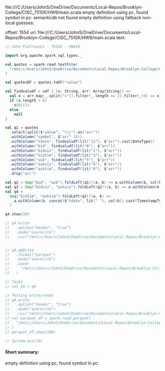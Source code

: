file:///C:/Users/JohnS/OneDrive/Documents/Local-Repos/Brooklyn-College/CISC_7510X/HW9/main.scala
empty definition using pc, found symbol in pc: 
semanticdb not found
empty definition using fallback
non-local guesses:

offset: 1554
uri: file:///C:/Users/JohnS/OneDrive/Documents/Local-Repos/Brooklyn-College/CISC_7510X/HW9/main.scala
text:
```scala
// John Piotrowski - 7510X - HW#10

import org.apache.spark.sql.types._

val quotes = spark.read.textFile(
  "/mnt/c/Users/JohnS/OneDrive/Documents/Local-Repos/Brooklyn-College/CISC_7510X/HW9/quotes_UsConsolidated_UsListing_AU-Bz_2017-12-11_181000-182000.txt.gz"
)

val quotesDF = quotes.toDF("value")

val findvaludf = udf { (x: String, arr: Array[String]) =>
  val o = arr.map(_.split("=")).filter(_.length == 2).filter(_(0) == x);
  if (o.length > 0)
    o(0)(1)
  else
    null
}

val q1 = quotes
  .select(split($"value", "\\|").as("arr"))
  .withColumn("symbol", $"arr" (8))
  .withColumn("tdate", findvaludf(lit("11"), $"arr").cast(DateType))
  .withColumn("bid", findvaludf(lit("0"), $"arr"))
  .withColumn("bidsiz", findvaludf(lit("1"), $"arr"))
  .withColumn("bidtim", findvaludf(lit("3"), $"arr"))
  .withColumn("ask", findvaludf(lit("5"), $"arr"))
  .withColumn("asksiz", findvaludf(lit("6"), $"arr"))
  .withColumn("asktim", findvaludf(lit("8"), $"arr"))
  .drop("arr")

val q2 = Seq("bid", "ask").foldLeft(q1)((a, b) => a.withColumn(b, col(b).cast(DoubleType)))
val q3 = Seq("bidsiz", "asksiz").foldLeft(q2)((a, b) => a.withColumn(b, col(b).cast(IntegerType)))
val q4 =
  Seq("bidtim", "asktim").foldLeft(q3)((a, b) =>
    a.withColumn(b, concat($"tdate", lit(" "), col(b)).cast(TimestampType))
  )

q4.show(10)

// q4.write
//   .option("header", "true")
//   .mode("overwrite")
//   .csv("/mnt/c/Users/JohnS/OneDrive/Documents/Local-Repos/Brooklyn-College/CISC_7510X/HW9/output_csv")


// q4.w@@rite
//   .format("parquet")
//   .mode("overwrite")
//   .save(
//     "/mnt/c/Users/JohnS/OneDrive/Documents/Local-Repos/Brooklyn-College/CISC_7510X/HW9/output_parquet"
//   )

// Task2
// val q5 = q4

// Testing write/reads
// q4.write
//   .option("header", "true")
//   .mode("overwrite")
//   .csv("/mnt/c/Users/JohnS/OneDrive/Documents/Local-Repos/Brooklyn-College/CISC_7510X/HW9/output_csv")
// val parquet_df = spark.read.parquet(
//   "/mnt/c/Users/JohnS/OneDrive/Documents/Local-Repos/Brooklyn-College/CISC_7510X/HW9/output_parquet"
// )
// parquet_df.show(100)

// System.exit(0)

```


#### Short summary: 

empty definition using pc, found symbol in pc: 